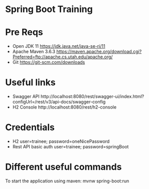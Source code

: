 # Spring Boot Training
# Pre Reqs

* Open JDK 11 https://jdk.java.net/java-se-ri/11
* Apache Maven 3.6.3 https://maven.apache.org/download.cgi?Preferred=ftp://apache.cs.utah.edu/apache.org/
* Git https://git-scm.com/downloads

# Useful links
* Swagger API http://localhost:8080/rest/swagger-ui/index.html?configUrl=/rest/v3/api-docs/swagger-config
* H2 Console http://localhost:8080/rest/h2-console

# Credentials
* H2 user=trainee; password=oneNicePassword
* Rest API basic auth user=trainee; password=springBoot

# Different useful commands
To start the application using maven: mvnw spring-boot:run
